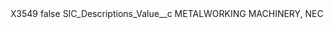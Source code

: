 <?xml version="1.0" encoding="UTF-8"?>
<CustomMetadata xmlns="http://soap.sforce.com/2006/04/metadata" xmlns:xsi="http://www.w3.org/2001/XMLSchema-instance" xmlns:xsd="http://www.w3.org/2001/XMLSchema">
    <label>X3549</label>
    <protected>false</protected>
    <values>
        <field>SIC_Descriptions_Value__c</field>
        <value xsi:type="xsd:string">METALWORKING MACHINERY, NEC</value>
    </values>
</CustomMetadata>
